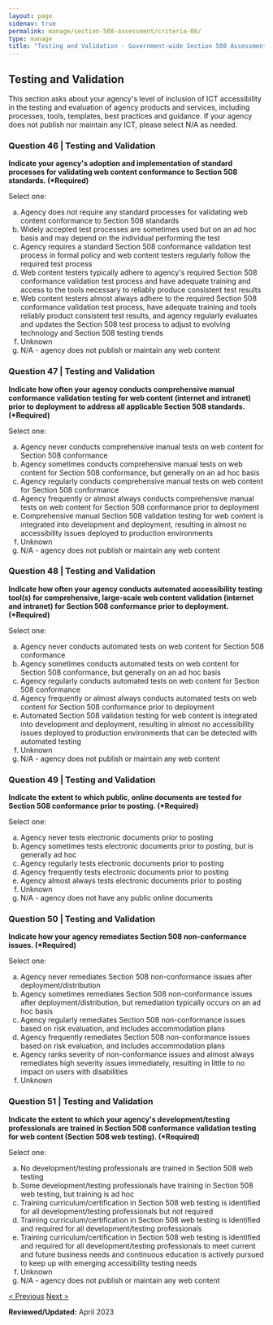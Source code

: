 ```yaml
---
layout: page
sidenav: true
permalink: manage/section-508-assessment/criteria-08/
type: manage
title: "Testing and Validation - Government-wide Section 508 Assessment Criteria"
---
```


<H2 id="testing-and-validation">Testing and Validation</H2>
<p>This section asks about your agency's level of inclusion of ICT accessibility in the testing and evaluation of agency products and services, including processes, tools, templates, best practices and guidance. If your agency does not publish nor maintain any ICT, please select N/A as needed.  </p>

<div class="usa-card-group">
<!-- begin insert criteria -->

<!-- Q:046--><div class="usa-card tablet:grid-col-12"><div class="usa-card__container border-top"><div class="usa-card__header"><h3 class="usa-card__heading">	Question 46 | Testing and Validation	</h3></div><div class="usa-card__body"><p><strong>	Indicate your agency's adoption and implementation of standard processes for validating web content conformance to Section 508 standards. (*Required)	</strong></p>	<p>	Select one:	</p>	<p>	<ol type="a"><li>Agency does not require any standard processes for validating web content conformance to Section 508 standards</li><li>Widely accepted test processes are sometimes used but on an ad hoc basis and may depend on the individual performing the test</li><li>Agency requires a standard Section 508 conformance validation test process in formal policy and web content testers regularly follow the required test process</li><li>Web content testers typically adhere to agency's required Section 508 conformance validation test process and have adequate training and access to the tools necessary to reliably produce consistent test results</li><li>Web content testers almost always adhere to the required Section 508 conformance validation test process, have adequate training and tools reliably product consistent test results, and agency regularly evaluates and updates the Section 508 test process to adjust to evolving technology and Section 508 testing trends</li><li>Unknown</li><li>N/A - agency does not publish or maintain any web content</li></ol>	</p>				</div></div></div>
<!-- Q:047--> <div class="usa-card tablet:grid-col-12"><div class="usa-card__container border-top"><div class="usa-card__header"><h3 class="usa-card__heading">	Question 47 | Testing and Validation	</h3></div><div class="usa-card__body"><p><strong>	Indicate how often your agency conducts comprehensive manual conformance validation testing for web content (internet and intranet) prior to deployment to address all applicable Section 508 standards. (*Required)	</strong></p>	<p>	Select one:	</p>	<p>	<ol type="a"><li>Agency never conducts comprehensive manual tests on web content for Section 508 conformance</li><li>Agency sometimes conducts comprehensive manual tests on web content for Section 508 conformance, but generally on an ad hoc basis</li><li>Agency regularly conducts comprehensive manual tests on web content for Section 508 conformance</li><li>Agency frequently or almost always conducts comprehensive manual tests on web content for Section 508 conformance prior to deployment</li><li>Comprehensive manual Section 508 validation testing for web content is integrated into development and deployment, resulting in almost no accessibility issues deployed to production environments</li><li>Unknown</li><li>N/A - agency does not publish or maintain any web content</li></ol>	</p>				</div></div></div>
<!-- Q:048--> <div class="usa-card tablet:grid-col-12"><div class="usa-card__container border-top"><div class="usa-card__header"><h3 class="usa-card__heading">	Question 48 | Testing and Validation	</h3></div><div class="usa-card__body"><p><strong>	Indicate how often your agency conducts automated accessibility testing tool(s) for comprehensive, large-scale web content validation (internet and intranet) for Section 508 conformance prior to deployment. (*Required)	</strong></p>	<p>	Select one:	</p>	<p>	<ol type="a"><li>Agency never conducts automated tests on web content for Section 508 conformance</li><li>Agency sometimes conducts automated tests on web content for Section 508 conformance, but generally on an ad hoc basis</li><li>Agency regularly conducts automated tests on web content for Section 508 conformance</li><li>Agency frequently or almost always conducts automated tests on web content for Section 508 conformance prior to deployment</li><li>Automated Section 508 validation testing for web content is integrated into development and deployment, resulting in almost no accessibility issues deployed to production environments that can be detected with automated testing</li><li>Unknown</li><li>N/A - agency does not publish or maintain any web content</li></ol>	</p>				</div></div></div>
<!-- Q:049--> <div class="usa-card tablet:grid-col-12"><div class="usa-card__container border-top"><div class="usa-card__header"><h3 class="usa-card__heading">	Question 49 | Testing and Validation	</h3></div><div class="usa-card__body"><p><strong>	Indicate the extent to which public, online documents are tested for Section 508 conformance prior to posting. (*Required)	</strong></p>	<p>	Select one:	</p>	<p>	<ol type="a"><li>Agency never tests electronic documents prior to posting</li><li>Agency sometimes tests electronic documents prior to posting, but is generally ad hoc</li><li>Agency regularly tests electronic documents prior to posting</li><li>Agency frequently tests electronic documents prior to posting</li><li>Agency almost always tests electronic documents prior to posting</li><li>Unknown</li><li>N/A - agency does not have any public online documents</li></ol>	</p>				</div></div></div>
<!-- Q:050--> <div class="usa-card tablet:grid-col-12"><div class="usa-card__container border-top"><div class="usa-card__header"><h3 class="usa-card__heading">	Question 50 | Testing and Validation	</h3></div><div class="usa-card__body"><p><strong>	Indicate how your agency remediates Section 508 non-conformance issues. (*Required)	</strong></p>	<p>	Select one:	</p>	<p>	<ol type="a"><li>Agency never remediates Section 508 non-conformance issues after deployment/distribution</li><li>Agency sometimes remediates Section 508 non-conformance issues after deployment/distribution, but remediation typically occurs on an ad hoc basis</li><li>Agency regularly remediates Section 508 non-conformance issues based on risk evaluation, and includes accommodation plans</li><li>Agency frequently remediates Section 508 non-conformance issues based on risk evaluation, and includes accommodation plans</li><li>Agency ranks severity of non-conformance issues and almost always remediates high severity issues immediately, resulting in little to no impact on users with disabilities</li><li>Unknown</li></ol>	</p>				</div></div></div>
<!-- Q:051--> <div class="usa-card tablet:grid-col-12"><div class="usa-card__container border-top"><div class="usa-card__header"><h3 class="usa-card__heading">	Question 51 | Testing and Validation	</h3></div><div class="usa-card__body"><p><strong>	Indicate the extent to which your agency's development/testing professionals are trained in Section 508 conformance validation testing for web content (Section 508 web testing). (*Required)	</strong></p>	<p>	Select one:	</p>	<p>	<ol type="a"><li>No development/testing professionals are trained in Section 508 web testing</li><li>Some development/testing professionals have training in Section 508 web testing, but training is ad hoc</li><li>Training curriculum/certification in Section 508 web testing is identified for all development/testing professionals but not required</li><li>Training curriculum/certification in Section 508 web testing is identified and required for all development/testing professionals</li><li>Training curriculum/certification in Section 508 web testing is identified and required for all development/testing professionals to meet current and future business needs and continuous education is actively pursued to keep up with emerging accessibility testing needs</li><li>Unknown</li><li>N/A - agency does not publish or maintain any web content</li></ol>	</p>				</div></div></div>

<!-- end insert criteria -->
</div>

<div id="prev-next-section">
    <a class="prev-page" title="Go to previous page" href="{{site.baseurl}}/manage/section-508-assessment/criteria-07/"> < Previous</a>
    <a class="prev-page" title="Go to next page" href="{{site.baseurl}}/manage/section-508-assessment/criteria-09/"> Next > </a>
</div>

**Reviewed/Updated:** April 2023